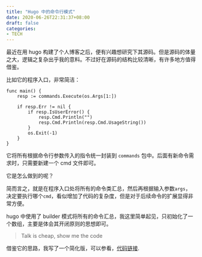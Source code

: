 ```yaml
---
title: "Hugo 中的命令行模式"
date: 2020-06-26T22:31:37+08:00
draft: false
categories:
- TECH
---
```


最近在用 hugo 构建了个人博客之后，便有兴趣想研究下其源码。但是源码的体量之大，逻辑之复杂出乎我的意料。不过好在源码的结构比较清晰，有许多地方值得借鉴。

比如它的程序入口，非常简洁：

```
func main() {
	resp := commands.Execute(os.Args[1:])

	if resp.Err != nil {
		if resp.IsUserError() {
			resp.Cmd.Println("")
			resp.Cmd.Println(resp.Cmd.UsageString())
		}
		os.Exit(-1)
	}
}
```
它将所有根据命令行参数传入的指令统一封装到 ```commands``` 包中。后面有新命令需求时，只需要新建一个 cmd 文件即可。

它是怎么做到的呢？

简而言之，就是在程序入口处将所有的命令类汇总，然后再根据输入参数```args```，决定要执行哪个```cmd```，看似增加了代码的复杂度，但是对于后续命令的扩展显得非常方便。

hugo 中使用了 builder 模式将所有的命令汇总，我这里简单起见，只初始化了一个数组，主要是体会其开闭原则的思想即可。

> Talk is cheap, show me the code

借鉴它的思路，我写了一个简化版，可以参看，[代码链接](https://github.com/anriclee/GoPatterns/tree/main/cmdpattern).

